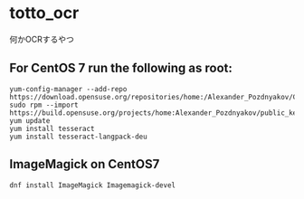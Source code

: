 # totto_ocr
 何かOCRするやつ

## For CentOS 7 run the following as root:
```
yum-config-manager --add-repo https://download.opensuse.org/repositories/home:/Alexander_Pozdnyakov/CentOS_7/
sudo rpm --import https://build.opensuse.org/projects/home:Alexander_Pozdnyakov/public_key
yum update
yum install tesseract
yum install tesseract-langpack-deu
```

## ImageMagick on CentOS7
```
dnf install ImageMagick Imagemagick-devel
```
